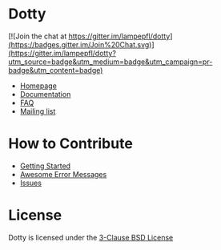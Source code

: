 Dotty
=====
[![Join the chat at https://gitter.im/lampepfl/dotty](https://badges.gitter.im/Join%20Chat.svg)](https://gitter.im/lampepfl/dotty?utm_source=badge&utm_medium=badge&utm_campaign=pr-badge&utm_content=badge)

* [Homepage](http://dotty.epfl.ch)
* [Documentation](http://dotty.epfl.ch/docs)
* [FAQ](http://dotty.epfl.ch/#why-dotty)
* [Mailing list](https://groups.google.com/forum/#!forum/dotty-internals)

How to Contribute
=================
* [Getting Started](http://dotty.epfl.ch/docs/contributing/getting-started.html)
* [Awesome Error Messages](http://scala-lang.org/blog/2016/10/14/dotty-errors.html)
* [Issues](https://github.com/lampepfl/dotty/issues?q=is%3Aissue+is%3Aopen+label%3A%22help+wanted%22)

License
=======
Dotty is licensed under the [3-Clause BSD License](https://github.com/lampepfl/dotty/blob/master/LICENSE.md)
